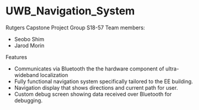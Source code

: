 # UWB_Navigation_System
Rutgers Capstone Project
Group S18-57
Team members:
* Seobo Shim
* Jarod Morin


Features
* Communicates via Bluetooth the the hardware component of ultra-wideband localization
* Fully functional navigation system specifically tailored to the EE building.
* Navigation display that shows directions and current path for user.
* Custom debug screen showing data received over Bluetooth for debugging.


